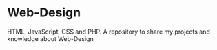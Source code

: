 # Web-Design
HTML, JavaScript, CSS and PHP.
A repository to share my projects and knowledge about Web-Design

